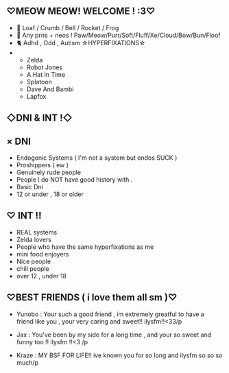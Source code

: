 ♡MEOW MEOW! WELCOME  ! :3♡
-
- 🥞 Loaf / Crumb / Bell / Rocket / Frog
- 🍔 Any prns + neos ! Paw/Meow/Purr/Soft/Fluff/Xe/Cloud/Bow/Bun/Floof
- 🐈 Adhd , Odd , Autism
☆HYPERFIXATIONS☆
-
  - Zelda
  - Robot Jones
  - A Hat In Time
  - Splatoon
  - Dave And Bambi
  - Lapfox
 
◇DNI & INT !◇
-

× DNI
- 
  - Endogenic Systems ( I'm not a system but endos SUCK )
  - Proshippers ( ew )
  - Genuinely rude people
  - People I do NOT have good history with .
  - Basic Dni
  - 12 or under  , 18 or older

♡ INT !!
-
 - REAL systems 
 - Zelda lovers
 - People who have the same hyperfixations as me
 - mini food enjoyers
 - Nice people
 - chill people
 - over 12 , under 18
 




  ♡BEST FRIENDS ( i love them all sm )♡
  -
  - Yunobo : Your such a good friend , im extremely greatful to have a friend like you , your very caring and sweet!! ilysfm!!<33/p
  
  - Jax : You've been by my side for a long time , and your so sweet and funny too !! ilysfm !!<3 /p
  
  - Kraze : MY BSF FOR LIFE!! ive known you for so long and ilysfm so so so much/p
